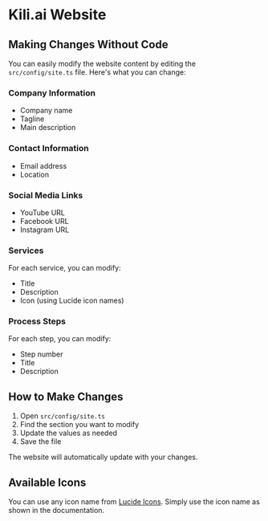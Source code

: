 # Kili.ai Website

## Making Changes Without Code

You can easily modify the website content by editing the `src/config/site.ts` file. Here's what you can change:

### Company Information
- Company name
- Tagline
- Main description

### Contact Information
- Email address
- Location

### Social Media Links
- YouTube URL
- Facebook URL
- Instagram URL

### Services
For each service, you can modify:
- Title
- Description
- Icon (using Lucide icon names)

### Process Steps
For each step, you can modify:
- Step number
- Title
- Description

## How to Make Changes

1. Open `src/config/site.ts`
2. Find the section you want to modify
3. Update the values as needed
4. Save the file

The website will automatically update with your changes.

## Available Icons

You can use any icon name from [Lucide Icons](https://lucide.dev/icons/). Simply use the icon name as shown in the documentation.